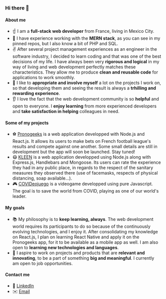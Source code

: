 ### Hi there 👋

#### About me
- ☝️ I am a **full-stack web developer** from France, living in Mexico City.
- 💪 I have experience working with the **MERN stack**, as you can see in my pinned repos, but I also know a bit of PHP and SQL.
- ✌️ After several project management experiences as an engineer in the software industry, I decided to learn coding and that was one of the best decisions of my life. I have always been very **rigorous and logical** in my way of living and web development perfectly matches these characteristics. They allow me to produce **clean and reusable code** for applications to work smoothly.
- 👷 I like to **appropriate and involve myself** a lot on the projects I work on, so that developing them and seeing the result is always a **trhilling and rewarding experience**.
- 👂 I love the fact that the web development community is so **helpful** and open to everyone. I **enjoy learning** from more experienced developers and **take satisfaction in helping** colleagues in need.

#### Some of my projects
- ⚽ [Pronogeeks](https://github.com/ymenuet/pronogeeks) is a web application developped with Node.js and React.js. It allows its users to make bets on French football league's results and compete against one another. Some small details are still in development but the app will soon be launched. Stay tuned!
- 😷 [KLEEN](https://github.com/ymenuet/KLEEN) is a web application developped using Node.js along with Express.js, Handlebars and Mongoose. Its users can rate the experience they had in any public place, in regards to the respect of the sanitary measures they observed there (use of facemasks, respects of physical distancing, soap available...).
- 🎮 [COVIDeojuego](https://github.com/ymenuet/COVIDeojuego) is a videogame developped using pure Javascript. The goal is to save the world from COVID, playing as one of our world's leader.

#### My goals
- 📚 My philosophy is to **keep learning, always**. The web development world requires its participants to do so because of the continuously evolving technologies, and I enjoy it. After consolidating my knowledge on React.js, I plan on learning React Native and apply it on the Pronogeeks app, for it to be available as a mobile app as well. I am also open to **learning new technologies and languages**.
- 🥅 I aspire to work on projects and products that are **relevant and innovating**, to be a part of something **big and meaningful**. I currently am open to job opportunities.

#### Contact me
- 🔗 [LinkedIn](https://www.linkedin.com/in/yvan-menuet/)
- ✉️ [Email](mailto:yvan.menuet@gmail.com)
